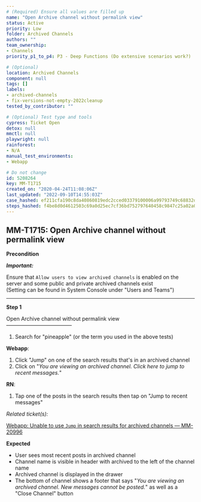 ```yaml
---
# (Required) Ensure all values are filled up
name: "Open Archive channel without permalink view"
status: Active
priority: Low
folder: Archived Channels
authors: ""
team_ownership: 
- Channels
priority_p1_to_p4: P3 - Deep Functions (Do extensive scenarios work?)

# (Optional)
location: Archived Channels
component: null
tags: []
labels: 
- archived-channels
- fix-versions-not-empty-2022cleanup
tested_by_contributor: ""

# (Optional) Test type and tools
cypress: Ticket Open
detox: null
mmctl: null
playwright: null
rainforest: 
- N/A
manual_test_environments:
- Webapp

# Do not change
id: 5208264
key: MM-T1715
created_on: "2020-04-24T11:08:06Z"
last_updated: "2022-09-10T14:55:03Z"
case_hashed: ef211cfa190c8da40860819edc2cced03379100006a99793749c68832dc2d246f91e43709f33402eb8a4b62c6bd7a6e1
steps_hashed: f4be8d0d4612503c69a0d25ec7cf36bd752797640458c9847c25a02a0303e72b5f77060f99072b6489b8417909c07013
---
```


<!-- (Auto-generated) Based on frontmatter's "key" and "name" -->

## MM-T1715: Open Archive channel without permalink view

**Precondition**

_**Important:**_

Ensure that `Allow users to view archived channels` is enabled on the server and some public and private archived channels exist\
(Setting can be found in System Console under "Users and Teams")

---

**Step 1**

Open Archive channel without permalink view\
–––––––––––––––––––––––––

1. Search for "pineapple" (or the term you used in the above tests)

**Webapp**:

1. Click "Jump" on one of the search results that's in an archived channel
2. Click on "_You are viewing an archived channel. Click here to jump to recent messages._"

**RN**:

1. Tap one of the posts in the search results then tap on "Jump to recent messages"

_Related ticket(s):_

[Webapp: Unable to use `Jump` in search results for archived channels — MM-20996](https://mattermost.atlassian.net/browse/MM-20996)

**Expected**

- User sees most recent posts in archived channel
- Channel name is visible in header with archived to the left of the channel name
- Archived channel is displayed in the drawer
- The bottom of channel shows a footer that says "_You are viewing an archived channel. New messages cannot be posted._" as well as a "Close Channel" button
